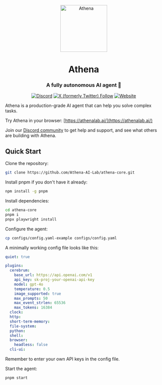 <p align="center">
  <img src="https://athenalab.ai/assets/favicon/favicon.svg" alt="Athena" width="150">
</p>

<h1 align="center">Athena</h1>
<h3 align="center">A fully autonomous AI agent 🤖</h3>

<div align="center">
<a href="https://discord.gg/X38GnhdTH8"><img src="https://img.shields.io/discord/1322861553137090560" alt="Discord"></a>
<a href="https://x.com/AthenaAGI"><img src="https://img.shields.io/twitter/follow/AthenaAGI" alt="X (formerly Twitter) Follow"></a>
<a href="https://athenalab.ai/"><img src="https://img.shields.io/badge/Website-AthenaLab.AI-blue" alt="Website"></a>
</div>

Athena is a production-grade AI agent that can help you solve complex tasks.

Try Athena in your browser: [https://athenalab.ai/](https://athenalab.ai/)

Join our [Discord community](https://discord.gg/X38GnhdTH8) to get help and support, and see what others are building with Athena.

## Quick Start

Clone the repository:

```bash
git clone https://github.com/Athena-AI-Lab/athena-core.git
```

Install pnpm if you don't have it already:

```bash
npm install -g pnpm
```

Install dependencies:

```bash
cd athena-core
pnpm i
pnpx playwright install
```

Configure the agent:

```bash
cp configs/config.yaml-example configs/config.yaml
```

A minimally working config file looks like this:

```yaml
quiet: true

plugins:
  cerebrum:
    base_url: https://api.openai.com/v1
    api_key: sk-proj-your-openai-api-key
    model: gpt-4o
    temperature: 0.5
    image_supported: true
    max_prompts: 50
    max_event_strlen: 65536
    max_tokens: 16384
  clock:
  http:
  short-term-memory:
  file-system:
  python:
  shell:
  browser:
    headless: false
  cli-ui:
```

Remember to enter your own API keys in the config file.

Start the agent:

```bash
pnpm start
```

